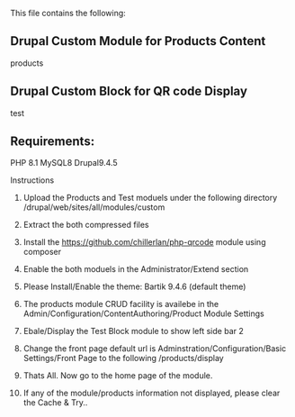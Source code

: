 This file contains the following:

Drupal Custom Module for Products Content
-----------------------------------------
products

Drupal Custom Block for QR code Display
---------------------------------------
test

Requirements:
------------
PHP 8.1
MySQL8
Drupal9.4.5

Instructions
1. Upload the Products and Test moduels under the following directory 
/drupal/web/sites/all/modules/custom
2. Extract the both compressed files
3. Install the https://github.com/chillerlan/php-qrcode module using composer
4. Enable the both moduels in the Administrator/Extend section
5. Please Install/Enable the theme: Bartik 9.4.6 (default theme)

6. The products module CRUD facility is availebe in the Admin/Configuration/ContentAuthoring/Product Module Settings
7. Ebale/Display the Test Block module to show left side bar 2
8. Change the front page default url is Adminstration/Configuration/Basic Settings/Front Page to the following
		/products/display

9. Thats All. Now go to the home page of the module.
10. If any of the module/products information not displayed, please clear the Cache & Try..
